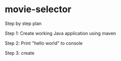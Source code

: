# movie-selector
Step by step plan

Step 1:
Create working Java application using maven 

Step 2:
Print "hello world" to console

Step 3:
create 
